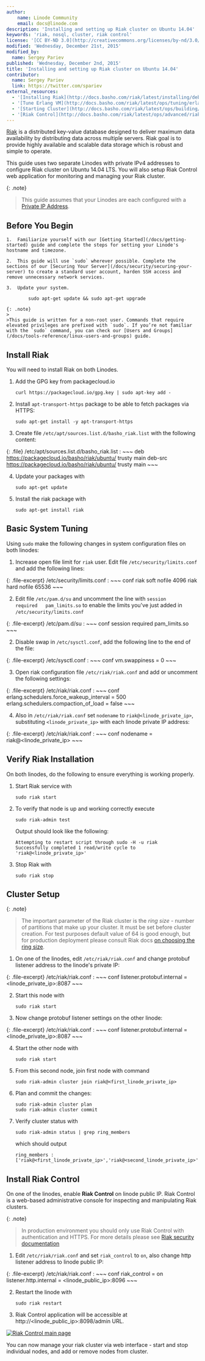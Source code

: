 ```yaml
---
author:
    name: Linode Community
    email: docs@linode.com
description: 'Installing and setting up Riak cluster on Ubuntu 14.04'
keywords: 'riak, nosql, cluster, riak control'
license: '[CC BY-ND 3.0](http://creativecommons.org/licenses/by-nd/3.0/us/)'
modified: 'Wednesday, December 21st, 2015'
modified_by:
  name: Sergey Pariev
published: 'Wednesday, December 2nd, 2015'
title: 'Installing and setting up Riak cluster on Ubuntu 14.04'
contributor:
  name: Sergey Pariev
  link: https://twitter.com/spariev
external_resources:
  - '[Installing Riak](http://docs.basho.com/riak/latest/installing/debian-ubuntu/)'
  - '[Tune Erlang VM](http://docs.basho.com/riak/latest/ops/tuning/erlang/)'
  - '[Starting Cluster](http://docs.basho.com/riak/latest/ops/building/basic-cluster-setup/)'
  - '[Riak Control](http://docs.basho.com/riak/latest/ops/advanced/riak-control/)'
---
```


[Riak](http://docs.basho.com/riak/latest/) is a distributed key-value database designed to deliver maximum data availability by distributing data across multiple servers. Riak goal is to provide highly available and scalable data storage which is robust and simple to operate.

This guide uses two separate Linodes with private IPv4 addresses to configure Riak cluster on Ubuntu 14.04 LTS. You will also setup Riak Control web application for monitoring and managing your Riak cluster.

{: .note}
>
>This guide assumes that your Linodes are each configured with a [Private IP Address](/docs/networking/remote-access#adding-private-ip-addresses).

## Before You Begin

    1.  Familiarize yourself with our [Getting Started](/docs/getting-started) guide and complete the steps for setting your Linode's hostname and timezone.

    2.  This guide will use `sudo` wherever possible. Complete the sections of our [Securing Your Server](/docs/security/securing-your-server) to create a standard user account, harden SSH access and remove unnecessary network services.

    3.  Update your system.

            sudo apt-get update && sudo apt-get upgrade

    {: .note}
    >
    >This guide is written for a non-root user. Commands that require elevated privileges are prefixed with `sudo`. If you’re not familiar with the `sudo` command, you can check our [Users and Groups](/docs/tools-reference/linux-users-and-groups) guide.

## Install Riak

You will need to install Riak on both Linodes.

1.  Add the GPG key from packagecloud.io

		curl https://packagecloud.io/gpg.key | sudo apt-key add -

2.  Install `apt-transport-https` package to be able to fetch packages via HTTPS:

		sudo apt-get install -y apt-transport-https

3.  Create file `/etc/apt/sources.list.d/basho_riak.list` with the following content:

{: .file}
/etc/apt/sources.list.d/basho_riak.list
:   ~~~
	deb https://packagecloud.io/basho/riak/ubuntu/ trusty main
	deb-src https://packagecloud.io/basho/riak/ubuntu/ trusty main
	~~~

4.  Update your packages with

		sudo apt-get update

5.  Install the riak package with

		sudo apt-get install riak


## Basic System Tuning

Using `sudo` make the following changes in system configuration files on both linodes:

1.  Increase open file limit for `riak` user. Edit file `/etc/security/limits.conf` and add the following lines:

{: .file-excerpt}
/etc/security/limits.conf
:   ~~~ conf
	riak soft nofile 4096
	riak hard nofile 65536
	~~~

2. Edit file `/etc/pam.d/su` and uncomment the line with `session    required   pam_limits.so` to enable the limits you've just added in `/etc/security/limits.conf`

{: .file-excerpt}
/etc/pam.d/su
:   ~~~ conf
	session    required   pam_limits.so
	~~~

2.  Disable swap in `/etc/sysctl.conf`, add the following line to the end of the file:

{: .file-excerpt}
/etc/sysctl.conf
:   ~~~ conf
	vm.swappiness = 0
	~~~

3.  Open riak configuration file `/etc/riak/riak.conf` and add or uncomment the following settings:

{: .file-excerpt}
/etc/riak/riak.conf
:   ~~~ conf
	erlang.schedulers.force_wakeup_interval = 500
	erlang.schedulers.compaction_of_load = false
	~~~

4.  Also in `/etc/riak/riak.conf` set `nodename` to `riak@<linode_private_ip>`, substituting `<linode_private_ip>` with each linode private IP address:


{: .file-excerpt}
/etc/riak/riak.conf
:   ~~~ conf
	nodename = riak@<linode_private_ip>
	~~~


## Verify Riak Installation

On both linodes, do the following to ensure everything is working properly.

1.  Start Riak service with

		sudo riak start

2.  To verify that node is up and working correctly execute

		sudo riak-admin test

	Output should look like the following:

     	Attempting to restart script through sudo -H -u riak
		Successfully completed 1 read/write cycle to 'riak@<linode_private_ip>'

3.  Stop Riak with

		sudo riak stop


## Cluster Setup

{: .note}
>
>The important parameter of the Riak cluster is the *ring size* - number of partitions that make up your cluster. It must be set before cluster creation. For test purposes default value of 64 is good enough, but for production deployment please consult Riak docs [on choosing the ring size](http://docs.basho.com/riak/latest/ops/building/planning/cluster/#Ring-Size-Number-of-Partitions).

1.  On one of the linodes, edit `/etc/riak/riak.conf` and change protobuf listener address to the linode's private IP:

{: .file-excerpt}
/etc/riak/riak.conf
:   ~~~ conf
	listener.protobuf.internal = <linode_private_ip>:8087
	~~~

2.  Start this node with

		sudo riak start

3.  Now change protobuf listener settings on the other linode:

{: .file-excerpt}
/etc/riak/riak.conf
:   ~~~ conf
	listener.protobuf.internal = <linode_private_ip>:8087
	~~~

4.  Start the other node with

		sudo riak start

5.  From this second node, join first node with command

		sudo riak-admin cluster join riak@<first_linode_private_ip>

6.  Plan and commit the changes:

		sudo riak-admin cluster plan
		sudo riak-admin cluster commit

7.  Verify cluster status with

		sudo riak-admin status | grep ring_members

	which should output

	    ring_members : ['riak@<first_linode_private_ip>','riak@<second_linode_private_ip>']

## Install Riak Control

On one of the linodes, enable **Riak Control** on linode public IP. Riak Control is a web-based administrative console for inspecting and manipulating Riak clusters.

{: .note}
>
>In production environment you should only use Riak Control with authentication and HTTPS. For more details please see [Riak security documentation](http://docs.basho.com/riak/latest/ops/running/authz/#Enabling-SSL)

1.  Edit `/etc/riak/riak.conf` and set `riak_control` to `on`, also change http listener address to linode public IP:

{: .file-excerpt}
/etc/riak/riak.conf
:   ~~~ conf
	riak_control = on
	listener.http.internal = <linode_public_ip>:8096
	~~~

2.  Restart the linode with

		sudo riak restart

3.  Riak Control application will be accessible at http://&lt;linode_public_ip&gt;:8098/admin URL.

[![Riak Control main page](/docs/assets/riak_riak_control_small.png)](/docs/assets/riak_riak_control.png)

You can now manage your riak cluster via web interface - start and stop individual nodes, and add or remove nodes from cluster.



